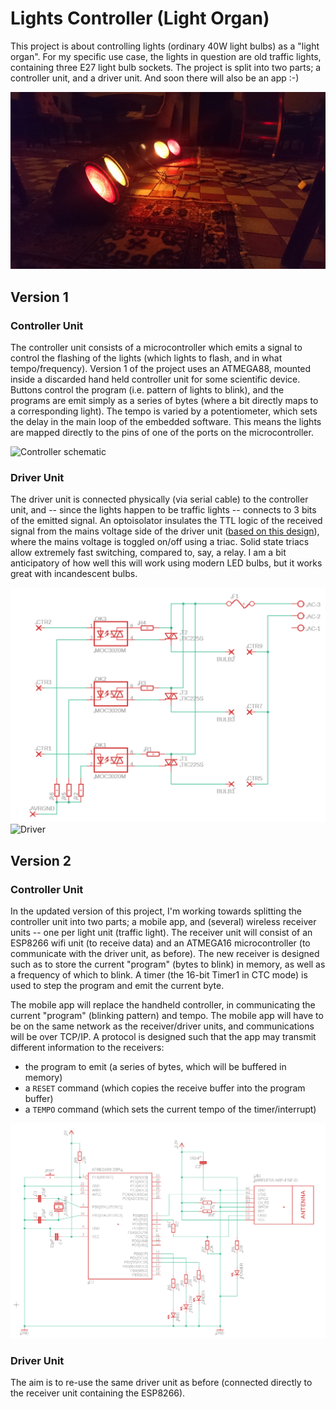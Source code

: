 # Lights Controller (Light Organ)

This project is about controlling lights (ordinary 40W light bulbs) as a "light organ". For my specific use case, the lights in question are old traffic lights, containing three E27 light bulb sockets. The project is split into two parts; a controller unit, and a driver unit. And soon there will also be an app :-)

![](img/DSC_0932.jpg) 

## Version 1
### Controller Unit

The controller unit consists of a microcontroller which emits a signal to control the flashing of the lights (which lights to flash, and in what tempo/frequency). Version 1 of the project uses an ATMEGA88, mounted inside a discarded hand held controller unit for some scientific device. Buttons control the program (i.e. pattern of lights to blink), and the programs are emit simply as a series of bytes (where a bit directly maps to a corresponding light). The tempo is varied by a potentiometer, which sets the delay in the main loop of the embedded software. This means the lights are mapped directly to the pins of one of the ports on the microcontroller.

![Controller schematic](http://www.ii.uib.no/~joakimk/temp/kontroller.png) 

### Driver Unit

The driver unit is connected physically (via serial cable) to the controller unit, and -- since the lights happen to be traffic lights -- connects to 3 bits of the emitted signal. An optoisolator insulates the TTL logic of the received signal from the mains voltage side of the driver unit ([based on this design](https://hmmtheresanidea.blogspot.com/2008/09/triac-mains-switching.html?m=1)), where the mains voltage is toggled on/off using a triac. Solid state triacs allow extremely fast switching, compared to, say, a relay. I am a bit anticipatory of how well this will work using modern LED bulbs, but it works great with incandescent bulbs. 

![Schematic](img/styring.png)
![Driver](http://www.ii.uib.no/~joakimk/temp/driver.jpg) 

## Version 2
### Controller Unit

In the updated version of this project, I'm working towards splitting the controller unit into two parts; a mobile app, and (several) wireless receiver units -- one per light unit (traffic light). The receiver unit will consist of an ESP8266 wifi unit (to receive data) and an ATMEGA16 microcontroller (to communicate with the driver unit, as before). The new receiver is designed such as to store the current "program" (bytes to blink) in memory, as well as a frequency of which to blink. A timer (the 16-bit Timer1 in CTC mode) is used to step the program and emit the current byte.

The mobile app will replace the handheld controller, in communicating the current "program" (blinking pattern) and tempo. The mobile app will have to be on the same network as the receiver/driver units, and communications will be over TCP/IP. A protocol is designed such that the app may transmit different information to the receivers:

- the program to emit (a series of bytes, which will be buffered in memory)
- a `RESET` command (which copies the receive buffer into the program buffer)
- a `TEMPO` command (which sets the current tempo of the timer/interrupt)

![Schematic](img/controller_wifi.png)

### Driver Unit

The aim is to re-use the same driver unit as before (connected directly to the receiver unit containing the ESP8266).
